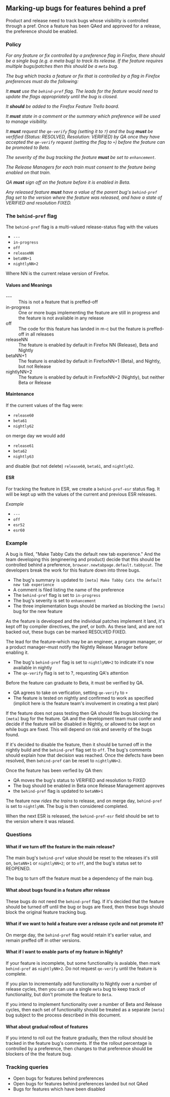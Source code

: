 ## Marking-up bugs for features behind a pref

Product and release need to track bugs whose visibility is controlled through a pref. Once a feature has been QAed and approved for a release, the preference should be enabled. 

### Policy

_For any feature or fix controlled by a preference flag in Firefox, there should be a single bug (e.g. a meta bug) to track its release. If the feature requires multiple bugs/patches then this should be a `meta` bug._

_The bug which tracks a feature or fix that is controlled by a flag in Firefox preferences must do the following:_

_It **must** use the `behind-pref` flag. The leads for the feature would need to update the flags appropriately until the bug is closed._

_It **should** be added to the Firefox Feature Trello board._

_It **must** state in a comment or the summary which preference will be used to manage visibility._

_It **must** request the `qe-verify` flag (setting it to `?`) and the bug **must** be verfified (Status: RESOLVED, Resolution: VERIFIED) by QA once they have accepted the `qe-verify` request (setting the flag to `+`) before the feature can be promoted to Beta._

_The severity of the bug tracking the feature **must** be set to `enhancement`._

_The Release Managers for each train must consent to the feature being enabled on that train._

_QA **must** sign off on the feature before it is enabled in Beta._

_Any released feature **must** have a value of the parent bug's `behind-pref` flag set to the version where the feature was released, and have a state of VERIFIED and resolution FIXED._

### The `behind-pref` flag

The `behind-pref` flag is a multi-valued release-status flag with the values

- `---`
- `in-progress`
- `off`
- `releaseNN`
- `betaNN+1`
- `nightlyNN+2`

Where NN is the current relase version of Firefox. 

#### Values and Meanings

<dl>
  <dt>---</dt>
  <dd>This is not a feature that is preffed-off</dd>
  <dt>in-progress</dt>
  <dd>One or more bugs implementing the feature are still in progress and the feature is not available in any release</dd>
  <dt>off</dt>
  <dd>The code for this feature has landed in m-c but the feature is preffed-off in all releases</dd>
  <dt>releaseNN</dt>
  <dd>The feature is enabled by default in Firefox NN (Release), Beta and Nightly</dd>
  <dt>betaNN+1</dt>
  <dd>The feature is enabled by default in FirefoxNN+1 (Beta), and Nightly, but not Release</dd>
  <dt>nightlyNN+2</dt>
  <dd>The feature is enabled by default in FirefoxNN+2 (Nightly), but neither Beta or Release</dd>
</dl>

#### Maintenance 

If the current values of the flag were:

- `release60`
- `beta61`
- `nightly62`

on merge day we would add

- `release61`
- `beta62`
- `nightly63`

and disable (but not delete) `release60`, `beta61`, and `nightly62`.

#### ESR

For tracking the feature in ESR, we create a `behind-pref-esr` status flag. It will be kept up with the values of the current and previous ESR releases. 

_Example_

- `---`
- `off`
- `esr52`
- `esr60`

### Example

A bug is filed, "Make Tabby Cats the default new tab experience." And the team developing this (engineering and product) decide that this should be controlled behind a preference, `browser.newtabpage.default.tabbycat`. The developers break the work for this feature down into three bugs.

- The bug's summary is updated to `[meta] Make Tabby Cats the default new tab experience`
- A comment is filed listing the name of the preference
- The `behind-pref` flag is set to `in-progress`
- The bug's severity is set to `enhancement`
- The three implementation bugs should be marked as blocking the `[meta]` bug for the new feature

As the feature is developed and the individual patches implement it land, it's kept off by compiler directives, the pref, or both. As these land, and are not backed out, these bugs can be marked RESOLVED FIXED.

The lead for the feature–which may be an engineer, a program manager, or a product manager–must notify the Nightly Release Manager before enabling it.

- The bug's `behind-pref` flag is set to `nightlyNN+2` to indicate it's now available in nightly
- The `qe-verify` flag is set to ?, requesting QA's attention

Before the feature can graduate to Beta, it must be verified by QA. 

- QA agrees to take on verfication, setting `qe-verify` to `+`
- The feature is tested on nightly and confirmed to work as specified (implicit here is the feature team's involvement in creating a test plan)

If the feature does not pass testing then QA should file bugs blocking the `[meta]` bug for the feature. QA and the development team must confer and decide if the feature will be disabled in Nightly, or allowed to be kept on while bugs are fixed. This will depend on risk and severity of the bugs found. 

If it's decided to disable the feature, then it should be turned off in the nightly build and the `behind-pref` flag set to `off`. The bug's comments should explain how that decision was reached. Once the defects have been resolved, then `behind-pref` can be reset to `nightlyNN+2`.

Once the feature has been verfied by QA then:

- QA moves the bug's status to VERIFIED and resolution to FIXED
- The bug should be enabled in Beta once Release Management approves
- the `behind-pref` flag is updated to `betaNN+1` 

The feature now *rides the trains* to release, and on merge day, `behind-pref` is set to `nightlyNN`. The bug is then considered completed. 

When the next ESR is released, the `behind-pref-esr` field should be set to the version where it was relased. 

### Questions 

#### What if we turn off the feature in the main release?

The main bug's `behind-pref` value should be reset to the releases it's still on, `betaNN+1` or `nightlyNN+2`; or to `off`, and the bug's status set to REOPENED.

The bug to turn off the feature must be a dependency of the main bug.

#### What about bugs found in a feature after release

These bugs do not need the `behind-pref` flag. If it's decided that the feature should be turned off until the bug or bugs are fixed, then these bugs should block the original feature tracking bug.

#### What if we want to hold a feature over a release cycle and not promote it?

On merge day, the `behind-pref` flag would retain it's earlier value, and remain preffed off in other versions.

#### What if I want to enable parts of my feature in Nightly?

If your feature is incomplete, but some functionality is avalable, then mark `behind-pref` as `nightlyNN+2`. Do not request `qe-verify` until the feature is complete.

If you plan to incrementally add functionality to Nightly over a number of release cycles, then you can use a single `meta` bug to keep track of functionality, but don't promote the feature to `Beta`.

If you intend to implement functionality over a number of Beta and Release cycles, then each set of functionality should be treated as a separate `[meta]` bug subject to the process described in this document.

#### What about gradual rollout of features

If you intend to roll out the feature gradually, then the rollout should be tracked in the feature bug's comments. If the the rollout percentage is controlled by a preference, then changes to that preference should be blockers of the the feature bug.

### Tracking queries

- Open bugs for features behind preferences
- Open bugs for features behind preferences landed but not QAed
- Bugs for features which have been disabled 
